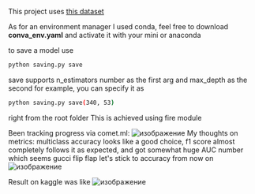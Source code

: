 This project uses <a href="https://www.kaggle.com/competitions/forest-cover-type-prediction">this dataset</a> 

As for an environment manager I used conda,  feel free to download **conva_env.yaml** and activate it with your mini or anaconda

to save a model use 
```sh
python saving.py save
```
save supports n_estimators number as the first arg and max_depth as the second
for example, you can specify it as 
```sh
python saving.py save(340, 53)
```
right from the root folder
This is achieved using fire module

Been tracking progress via comet.ml:
![изображение](https://user-images.githubusercontent.com/96877411/167432521-97c9a72d-80bd-4473-964d-6f8a7d9099e4.png)
My thoughts on metrics:
multiclass accuracy looks like a good choice, f1 score almost completely follows it as expected, and got somewhat huge AUC number which seems gucci
 flip flap
 let's stick to accuracy from now on
![изображение](https://user-images.githubusercontent.com/96877411/167421854-39c94743-a138-4539-a448-9dee5c5e7ebf.png)

Result on kaggle was like
![изображение](https://user-images.githubusercontent.com/96877411/167413229-8ee51df6-32c9-492d-97d6-45cb79315c57.png)
